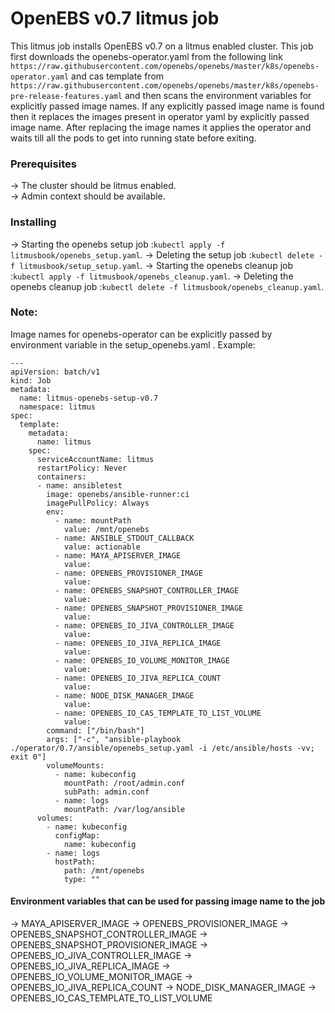 # OpenEBS v0.7 litmus job

This litmus job installs OpenEBS v0.7 on a litmus enabled cluster. This job first downloads the openebs-operator.yaml from the following link ```https://raw.githubusercontent.com/openebs/openebs/master/k8s/openebs-operator.yaml``` and cas template from ```https://raw.githubusercontent.com/openebs/openebs/master/k8s/openebs-pre-release-features.yaml``` and then scans the environment variables for explicitly passed image names. If any explicitly passed image name is found then it replaces the images present in operator yaml by explicitly passed image name. After replacing the image names it applies the operator and waits till all the pods to get into running state before exiting. 

### Prerequisites

-> The cluster should be litmus enabled.  
-> Admin context should be available. 

### Installing

-> Starting the openebs setup job :```kubectl apply -f litmusbook/openebs_setup.yaml```.
-> Deleting the setup job :```kubectl delete -f litmusbook/setup_setup.yaml```.
-> Starting the openebs cleanup job :```kubectl apply -f litmusbook/openebs_cleanup.yaml```.
-> Deleting the openebs cleanup job :```kubectl delete -f litmusbook/openebs_cleanup.yaml```.  


### Note:

Image names for openebs-operator can be explicitly passed by environment variable in the setup_openebs.yaml .
Example:
```
---
apiVersion: batch/v1
kind: Job
metadata:
  name: litmus-openebs-setup-v0.7
  namespace: litmus 
spec:
  template:
    metadata:
      name: litmus
    spec:
      serviceAccountName: litmus
      restartPolicy: Never
      containers:
      - name: ansibletest
        image: openebs/ansible-runner:ci
        imagePullPolicy: Always
        env: 
          - name: mountPath
            value: /mnt/openebs
          - name: ANSIBLE_STDOUT_CALLBACK
            value: actionable
          - name: MAYA_APISERVER_IMAGE
            value:
          - name: OPENEBS_PROVISIONER_IMAGE
            value:
          - name: OPENEBS_SNAPSHOT_CONTROLLER_IMAGE
            value:
          - name: OPENEBS_SNAPSHOT_PROVISIONER_IMAGE
            value:
          - name: OPENEBS_IO_JIVA_CONTROLLER_IMAGE
            value:
          - name: OPENEBS_IO_JIVA_REPLICA_IMAGE
            value:
          - name: OPENEBS_IO_VOLUME_MONITOR_IMAGE
            value:
          - name: OPENEBS_IO_JIVA_REPLICA_COUNT
            value:
          - name: NODE_DISK_MANAGER_IMAGE
            value:
          - name: OPENEBS_IO_CAS_TEMPLATE_TO_LIST_VOLUME
            value:
        command: ["/bin/bash"]
        args: ["-c", "ansible-playbook ./operator/0.7/ansible/openebs_setup.yaml -i /etc/ansible/hosts -vv; exit 0"]
        volumeMounts:
          - name: kubeconfig 
            mountPath: /root/admin.conf
            subPath: admin.conf
          - name: logs
            mountPath: /var/log/ansible 
      volumes: 
        - name: kubeconfig
          configMap: 
            name: kubeconfig 
        - name: logs 
          hostPath:
            path: /mnt/openebs
            type: ""
```


#### Environment variables that can be used for passing image name to the job
-> MAYA_APISERVER_IMAGE
-> OPENEBS_PROVISIONER_IMAGE
-> OPENEBS_SNAPSHOT_CONTROLLER_IMAGE
-> OPENEBS_SNAPSHOT_PROVISIONER_IMAGE
-> OPENEBS_IO_JIVA_CONTROLLER_IMAGE
-> OPENEBS_IO_JIVA_REPLICA_IMAGE
-> OPENEBS_IO_VOLUME_MONITOR_IMAGE
-> OPENEBS_IO_JIVA_REPLICA_COUNT
-> NODE_DISK_MANAGER_IMAGE
-> OPENEBS_IO_CAS_TEMPLATE_TO_LIST_VOLUME